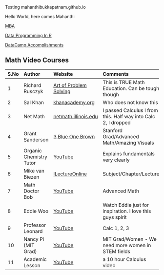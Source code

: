 Testing mahanthibukkapatnam.github.io

Hello World, here comes Mahanthi

[MBA](https://mahanthibukkapatnam.github.io/mba)

[Data Programming In R](https://mahanthibukkapatnam.github.io/DataProgrammingInR)

[DataCamp Accomplishments](https://mahanthibukkapatnam.github.io/DataProgrammingInR/DataCamp)

## Math Video Courses 

| S.No   | Author                   | Website                                                              | Comments | 
| :------| :----------------------- | :------------------------------------------------------------------- | :-----   |
| 1      | Richard Rusczyk          | [Art of Problem Solving](http://www.artofproblemsolving.com)         |  This is TRUE Math Education. Can be tough though |
| 2      | Sal Khan                 | [khanacademy.org](http://www.khanacademy.org)                        |  Who does not know this |
| 3      | Net Math                 | [netmath.illinois.edu](http://netmath.illinois.edu)                  |  I passed Calculus I from this. Half way into Calc 2, I dropped | 
| 4      | Grant Sanderson          | [3 Blue One Brown](https://www.youtube.com/channel/UCYO_jab_esuFRV4b17AJtAw)  |  Stanford Grad/Advanced Math/Amazing Visuals| 
| 5      | Organic Chemistry Tutor  | [YouTube](https://www.youtube.com/channel/UCEWpbFLzoYGPfuWUMFPSaoA)  |  Explains fundamentals very clearly | 
| 6      | Mike van Biezen          | [ILectureOnline](http://www.ilectureonline.com)                      | Subject/Chapter/Lecture |
| 7      | Math Doctor Bob          | [YouTube](https://www.youtube.com/user/MathDoctorBob/featured)       | Advanced Math |
| 8      | Eddie Woo                | [YouTube](https://www.youtube.com/user/misterwootube)                |  Watch Eddie just for inspiration. I love this guys spirit |
| 9      | Professor Leonard        | [YouTube](https://www.youtube.com/user/professorleonard57)           |  Calc 1, 2, 3 |
| 10     | Nancy Pi (MIT Grad)      | [YouTube](https://www.youtube.com/channel/UCRGXV1QlxZ8aucmE45tRx8w)  |  MIT Grad/Women - We need more women in STEM fields |
| 11     | Academic Lesson          | [YouTube](https://www.youtube.com/channel/UCwM4EI8mqvsSUR7Ou1D0qrA)  |  a 10 hour Calculus video |





